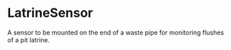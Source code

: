 LatrineSensor
=============

A sensor to be mounted on the end of a waste pipe for monitoring flushes of a pit latrine.
